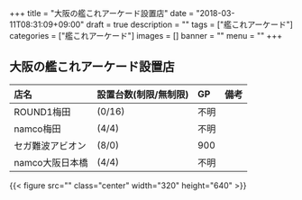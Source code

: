 +++
title = "大阪の艦これアーケード設置店"
date = "2018-03-11T08:31:09+09:00"
draft = true
description = ""
tags = ["艦これアーケード"]
categories = ["艦これアーケード"]
images = []
banner = ""
menu = ""
+++

## 大阪の艦これアーケード設置店

| 店名 | 設置台数(制限/無制限) | GP | 備考 |
| :------------- | :------------- | :------------- | :------------- |
| ROUND1梅田       | (0/16)       | 不明 |  |
| namco梅田 | (4/4) | 不明 |  |
| セガ難波アビオン | (8/0) | 900 |  |
| namco大阪日本橋 | (4/4) | 不明 |  |


{{< figure src="" class="center" width="320" height="640" >}}